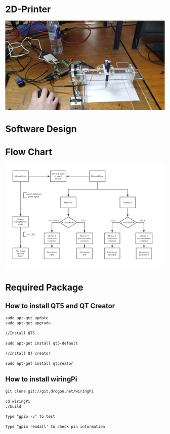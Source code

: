 # 2D-Printer

![whole view](https://github.com/Jason2062/2D-Printer/blob/master/Images/whole%20view.jpg)


 
 # Software Design
 
# Flow Chart
![flow chart](https://github.com/Jason2062/2D-Printer/blob/master/Images/Flow%20chart.png)
# Required Package
## How to install QT5 and QT Creator
```
sudo apt-get update
sudo apt-get upgrade 

//Install QT5 

sudo apt-get install qt5-default

//Install QT creator

sudo apt-get install qtcreator
```
## How to install wiringPi

```
git clone git://git.drogon.net/wiringPi

cd wiringPi
./build

Type “gpio -v” to test

Type “gpio readall’ to check pin information
```


